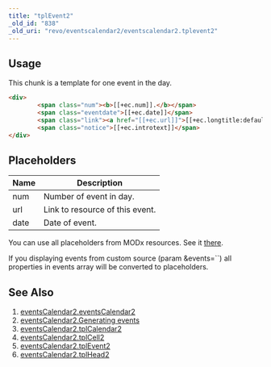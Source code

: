 ```yaml
---
title: "tplEvent2"
_old_id: "838"
_old_uri: "revo/eventscalendar2/eventscalendar2.tplevent2"
---
```


## Usage

This chunk is a template for one event in the day.

``` html 
<div>
        <span class="num"><b>[[+ec.num]].</b></span>
        <span class="eventdate">[[+ec.date]]</span>
        <span class="link"><a href="[[+ec.url]]">[[+ec.longtitle:default=`[[+ec.pagetitle]]`]]</a></span>
        <span class="notice">[[+ec.introtext]]</span>
</div>
```

## Placeholders

| Name | Description                     |
| ---- | ------------------------------- |
| num  | Number of event in day.         |
| url  | Link to resource of this event. |
| date | Date of event.                  |

You can use all placeholders from MODx resources. See it [there](http://rtfm.modx.com/display/revolution20/Resources).

If you displaying events from custom source (param &events=``) all properties in events array will be converted to placeholders.

## See Also

1. [eventsCalendar2.eventsCalendar2](/extras/eventscalendar2/eventscalendar2.eventscalendar2)
2. [eventsCalendar2.Generating events](/extras/eventscalendar2/eventscalendar2.generating-events)
3. [eventsCalendar2.tplCalendar2](/extras/eventscalendar2/eventscalendar2.tplcalendar2)
4. [eventsCalendar2.tplCell2](/extras/eventscalendar2/eventscalendar2.tplcell2)
5. [eventsCalendar2.tplEvent2](/extras/eventscalendar2/eventscalendar2.tplevent2)
6. [eventsCalendar2.tplHead2](/extras/eventscalendar2/eventscalendar2.tplhead2)